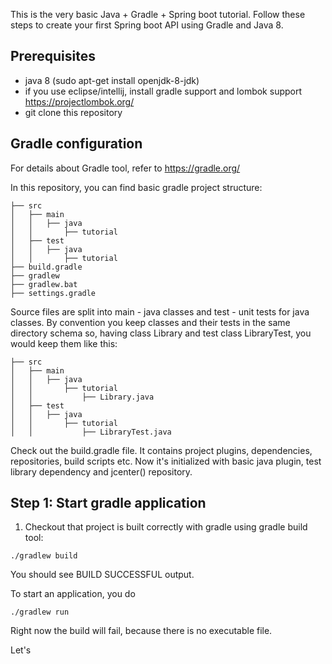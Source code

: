 This is the very basic Java + Gradle + Spring boot tutorial.
Follow these steps to create your first Spring boot API using Gradle and Java 8.

<h2> Prerequisites </h2>

* java 8 (sudo apt-get install openjdk-8-jdk)
* if you use eclipse/intellij, install gradle support and lombok support https://projectlombok.org/
* git clone this repository

<h2> Gradle configuration </h2>

For details about Gradle tool, refer to https://gradle.org/

In this repository, you can find basic gradle project structure:

```
├── src
│   ├── main
│   │   ├── java
│   │       ├── tutorial
│   ├── test
│   │   ├── java
│   │       ├── tutorial
├── build.gradle
├── gradlew
├── gradlew.bat
├── settings.gradle
```

Source files are split into main - java classes and test - unit tests for java classes. By convention you keep classes and their tests in the same directory schema so, having class Library and test class LibraryTest, you would keep them like this:

```
├── src
│   ├── main
│   │   ├── java
│   │       ├── tutorial
│   │           ├── Library.java
│   ├── test
│   │   ├── java
│   │       ├── tutorial
│   │           ├── LibraryTest.java
```

Check out the build.gradle file. It contains project plugins, dependencies, repositories, build scripts etc. Now it's initialized with basic java plugin, test library dependency and jcenter() repository.

<h2> Step 1: Start gradle application </h2>

1. Checkout that project is built correctly with gradle using gradle build tool:

```
./gradlew build
```

You should see BUILD SUCCESSFUL output.

To start an application, you do

```
./gradlew run
```

Right now the build will fail, because there is no executable file.

Let's 
